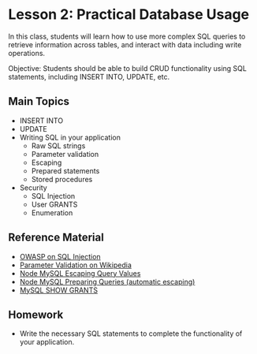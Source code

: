 # Lesson 2: Practical Database Usage

In this class, students will learn how to use more complex SQL queries to retrieve information across tables, and interact with data including write operations.

Objective: Students should be able to build CRUD functionality using SQL statements, including INSERT INTO, UPDATE, etc.

## Main Topics

- INSERT INTO
- UPDATE
- Writing SQL in your application
    - Raw SQL strings
    - Parameter validation
    - Escaping
    - Prepared statements
    - Stored procedures
- Security
    - SQL Injection
    - User GRANTS
    - Enumeration

## Reference Material

- [OWASP on SQL Injection](https://www.owasp.org/index.php/SQL_injection)
- [Parameter Validation on Wikipedia](https://en.wikipedia.org/wiki/Parameter_validation)
- [Node MySQL Escaping Query Values](https://github.com/mysqljs/mysql#escaping-query-values)
- [Node MySQL Preparing Queries (automatic escaping)](https://github.com/mysqljs/mysql#preparing-queries)
- [MySQL SHOW GRANTS](https://dev.mysql.com/doc/refman/5.7/en/show-grants.html)


## Homework

- Write the necessary SQL statements to complete the functionality of your application.